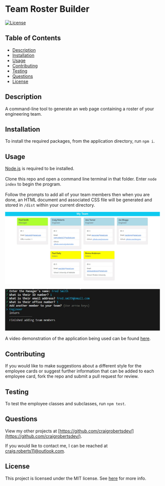 # Team Roster Builder
  [![License](https://img.shields.io/badge/License-MIT-yellow.svg)](https://opensource.org/licenses/MIT)
  
  ## Table of Contents
  - [Description](#description)
  - [Installation](#installation)
  - [Usage](#usage)
  - [Contributing](#contributing)
  - [Testing](#testing)
  - [Questions](#questions)
  - [License](#license)
  
  ## Description
  A command-line tool to generate an web page containing a roster of your engineering team.
  
  ## Installation
  To install the required packages, from the application directory, run `npm i`.
  
  ## Usage
  [Node.js](https://nodejs.org/en/) is required to be installed.<br><br>Clone this repo and open a command line terminal in that folder. Enter `node index` to begin the program.<br><br>Follow the prompts to add all of your team members then when you are done, an HTML document and associated CSS file will be generated and stored in `/dist` within your current directory.
  
  <p align="center">
  <img src="https://github.com/craigrobertsdev/Team-Profile-Generator/blob/main/assets/screenshot.jpg">
  </p>

  <p align="center">
  <img src="https://github.com/craigrobertsdev/Team-Profile-Generator/blob/main/assets/screenshot2.jpg">
  </p>
  
  A video demonstration of the application being used can be found [here](https://drive.google.com/file/d/1zIT13kcmpASsXv385aZtvXL3PLqTB-1u/view?usp=share_link).

  ## Contributing
  If you would like to make suggestions about a different style for the employee cards or suggest further information that can be added to each employee card, fork the repo and submit a pull request for review.
  
  ## Testing
  To test the employee classes and subclasses, run `npm test`.
  
  ## Questions
  View my other projects at [https://github.com/craigrobertsdev/](https://github.com/craigrobertsdev/).

  If you would lke to contact me, I can be reached at [craig.roberts11@outlook.com](mailto:craig.roberts11@outlook.com).
  
  ## License
  
  This project is licensed under the MIT license. See [here](https://opensource.org/licenses/MIT) for more info.
